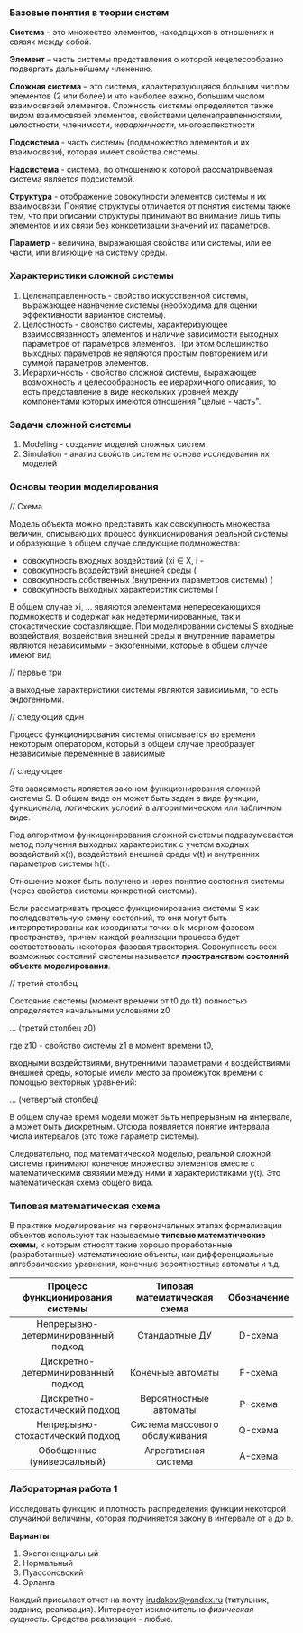 ### Базовые понятия в теории систем

**Система** – это множество элементов, находящихся в отношениях и связях между собой.

**Элемент** – часть системы представления о которой нецелесообразно подвергать дальнейшему членению.

**Сложная система** – это система, характеризующаяся большим числом элементов (2 или более) и что наиболее важно, большим числом взаимосвязей элементов. Сложность системы определяется также видом взаимосвязей элементов, свойствами целенаправленностями, целостности, членимости, *иерархичности*, многоаспекстности


**Подсистема** - часть системы (подмножество элементов и их взаимосвязи), которая имеет свойства системы.

**Надсистема** - система, по отношению к которой рассматриваемая система является подсистемой.

**Структура** - отображение совокупности элементов системы и их взаимосвязи. Понятие структуры отличается от понятия системы также тем, что при описании структуры принимают во внимание лишь типы элементов и их связи без конкретизации значений их параметров.

**Параметр** - величина, выражающая свойства или системы, или ее части, или влияющие на систему среды.


### Характеристики сложной системы	

1) Целенаправленность - свойство искусственной системы, выражающее назначение системы (необходима для оценки эффективности вариантов системы).
2) Целостность - свойство системы, характеризующее взаимосвязанность элементов и наличие зависимости выходных параметров от параметров элементов. При этом большинство выходных параметров не являются простым повторением или суммой параметров элементов.
3) Иерархичность - свойство сложной системы, выражающее возможность и целесообразность ее иерархичного описания, то есть представление в виде нескольких уровней между компонентами которых имеются отношения "целые - часть".


### Задачи сложной системы

1) Modeling - создание моделей сложных систем
2) Simulation - анализ свойств систем на основе исследования их моделей 


### Основы теории моделирования

// Схема


Модель объекта можно представить как совокупность множества величин, описывающих процесс функционирования реальной системы и образующие в общем случае следующие подмножества:

- совокупность входных воздействий (xi ∈ X, i - 
- совокупность воздействий внешней среды (
- совокупность собственных (внутренних параметров системы) (
- совокупность выходных характеристик системы (

В общем случае xi, ... являются элементами непересекающихся подмножеств и содержат как недетерминированные, так и стохастические составляющие. При моделировании системы S входные воздействия, воздействия внешней среды и внутренние параметры являются независимыми - экзогенными, которые в общем случае имеют вид 

// первые три

а выходные характеристики системы являются зависимыми, то есть эндогенными.

// следующий один 

Процесс функционирования системы описывается во времени некоторым оператором, который в общем случае преобразует независимые переменные в зависимые 

// следующее

Эта зависимость является законом функционирования сложной системы S. В общем виде он может быть задан в виде функции, функционала, логических условий в алгоритмическом или табличном виде.

Под алгоритмом функицонирования сложной системы подразумевается метод получения выходных характеристик с учетом входных воздействий x(t), воздействий внешней среды v(t) и внутренних параметров системы h(t).

Отношение может быть получено и через понятие состояния системы (через свойства системы конкретной системы).

Если рассматривать процесс функционирования системы S как последовательную смену состояний, то они могут быть интерпретированы как координаты точки в k-мерном фазовом пространстве, причем каждой реализации процесса будет соответствовать некоторая фазовая траектория. Совокупность всех возможных состояний системы называется **пространством состояний объекта моделирования**.

// третий столбец 

Состояние системы (момент времени от t0 до tk) полностью определяется начальными условиями z0

... (третий столбец z0)

где z10 - свойство системы z1 в момент времени t0, 

входными воздействиями, внутренними параметрами и воздействиями внешней среды, которые имели место за промежуток времени с помощью векторных уравнений:

... (четвертый столбец)

В общем случае время модели может быть непрерывным на интервале, а может быть дискретным. Отсюда появляется понятие интервала числа интервалов (это тоже параметр системы).

Следовательно, под математической моделью, реальной сложной системы принимают конечное множество элементов вместе с математическими связями между ними и характеристиками y(t). Это математическая схема общего вида.


### Типовая математическая схема

В практике моделирования на первоначальных этапах формализации объектов используют так называемые **типовые математические схемы**, к которым относят такие хорошо проработанные (разработанные) математические объекты, как дифференциальные алгебраические уравнения, конечные вероятностные автоматы и т.д.

| Процесс функционирования системы | Типовая математическая схема | Обозначение |
|:--------------------------------:|:----------------------------:|:-----------:|
|Непрерывно-детерминированный подход|Стандартные ДУ| D-схема|
|Дискретно-детерминированный подход|Конечные автоматы|F-схема|
|Дискретно-стохастический подход|Вероятностные автоматы|P-схема|
|Непрерывно-стохастический подход|Система массового обслуживания|Q-схема|
|Обобщенные (универсальный)|Агрегативная система|A-схема|


### Лабораторная работа 1

Исследовать функцию и плотность распределения функции некоторой случайной величины, которая подчиняется закону в интервале от a до b.

**Варианты**:

1) Экспоненциальный
2) Нормальный 
3) Пуассоновский
4) Эрланга

Каждый присылает отчет на почту irudakov@yandex.ru (титульник, задание, реализация). Интересует исключительно *физическая сущность*. Средства реализации - любые. 